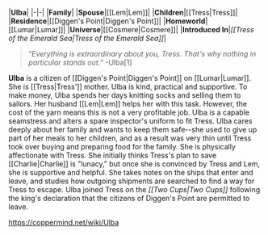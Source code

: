 |**Ulba**|
|-|-|
|**Family**|
|**Spouse**|[[Lem\|Lem]]|
|**Children**|[[Tress\|Tress]]|
|**Residence**|[[Diggen's Point\|Diggen's Point]]|
|**Homeworld**|[[Lumar\|Lumar]]|
|**Universe**|[[Cosmere\|Cosmere]]|
|**Introduced In**|*[[Tress of the Emerald Sea\|Tress of the Emerald Sea]]*|

>“*Everything is extraordinary about you, Tress. That's why nothing in particular stands out.*”
\-Ulba[1]


**Ulba** is a citizen of [[Diggen's Point\|Diggen's Point]] on [[Lumar\|Lumar]]. She is [[Tress\|Tress']] mother. Ulba is kind, practical and supportive.
To make money, Ulba spends her days knitting socks and selling them to sailors. Her husband [[Lem\|Lem]] helps her with this task. However, the cost of the yarn means this is not a very profitable job. Ulba is a capable seamstress and alters a spare inspector's uniform to fit Tress.
Ulba cares deeply about her family and wants to keep them safe--she used to give up part of her meals to her children, and as a result was very thin until Tress took over buying and preparing food for the family. She is physically affectionate with Tress. She initially thinks Tress's plan to save [[Charlie\|Charlie]] is "lunacy," but once she is convinced by Tress and Lem, she is supportive and helpful. She takes notes on the ships that enter and leave, and studies how outgoing shipments are searched to find a way for Tress to escape.
Ulba joined Tress on the *[[Two Cups\|Two Cups]]* following the king's declaration that the citizens of Diggen's Point are permitted to leave.



https://coppermind.net/wiki/Ulba